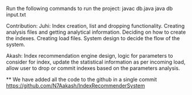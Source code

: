 Run the following commands to run the project:
javac db.java 
java db input.txt

Contribution:
Juhi: Index creation, list and dropping functionality. Creating analysis files and getting analytical information. Deciding on how to create the indexes. Creating load files. System design to decide the flow of the system. 

Akash: Index recommendation engine design, logic for parameters to consider for index, update the statistical information as per incoming load, allow user to drop or commit indexes based on the parameters analysis.

** We have added all the code to the github in a single commit
https://github.com/N7Aakash/IndexRecommenderSystem